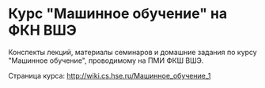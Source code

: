 # Курс "Машинное обучение" на ФКН ВШЭ

Конспекты лекций, материалы семинаров и домашние задания по курсу "Машинное обучение", проводимому на ПМИ ФКШ ВШЭ.

Страница курса: http://wiki.cs.hse.ru/Машинное_обучение_1


